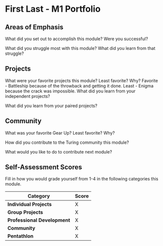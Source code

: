 # First Last - M1 Portfolio

## Areas of Emphasis

What did you set out to accomplish this module? Were you successful?


What did you struggle most with this module? What did you learn from that struggle?

## Projects

What were your favorite projects this module? Least favorite? Why?
  Favorite - Battleship because of the throwback and getting it done.
  Least    -  Enigma because the crack was impossible.
What did you learn from your independent projects?

What did you learn from your paired projects?

## Community

What was your favorite Gear Up? Least favorite? Why?

How did you contribute to the Turing community this module?

What would you like to do to contribute next module?

## Self-Assessment Scores

Fill in how you would grade yourself from 1-4 in the following categories this module.

| Category                     | Score |
| -----------------------------| ----- |
| **Individual Projects**      |   X   |
| **Group Projects**           |   X   |
| **Professional Development** |   X   |
| **Community**                |   X   |
| **Pentathlon**               |   X   |
